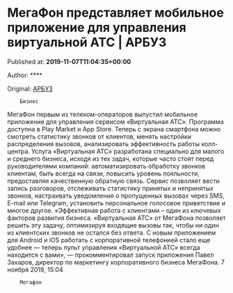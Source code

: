 
# МегаФон представляет мобильное приложение для управления виртуальной АТС | АРБУЗ

Published at: **2019-11-07T11:04:35+00:00**

Author: ****

Original: [АРБУЗ](https://arbuztoday.ru/megafon-predstavlyaet-mobilnoe-prilozhenie-dlya-upravleniya-virtualnoj-ats/)


        Бизнес
      
МегаФон первым из телеком-операторов выпустил мобильное приложение для управления сервисом «Виртуальная АТС». Программа доступна в Play Market и App Store. Теперь с экрана смартфона можно смотреть статистику звонков от клиентов, менять настройки распределения вызовов, анализировать эффективность работы колл-центра.
Услуга «Виртуальная АТС» разработана специально для малого и среднего бизнеса, исходя из тех задач, которые часто стоят перед руководителями компаний: автоматизировать обработку звонков клиентам, быть всегда на связи, повысить уровень лояльности, предоставляя качественную обратную связь.
Сервис позволяет вести запись разговоров, отслеживать статистику принятых и непринятых звонков, настраивать уведомления о пропущенных вызовах через SMS, E-mail или Telegram, установить персональное голосовое приветствие и многое другое.
«Эффективная работа с клиентами – один из ключевых факторов развития бизнеса. «Виртуальная АТС» от МегаФона позволяет решить эту задачу, оптимизируя входящие вызовы так, чтобы ни один из клиентских звонков не остался без ответа. С новым приложением для Android и iOS работать с корпоративной телефонией стало еще удобнее — теперь пульт управления «Виртуальной АТС» всегда находится с вами», — прокомментировал запуск приложения Павел Захаров, директор по маркетингу корпоративного бизнеса МегаФона.
7 ноября 2019, 15:04

        Мегафон
      
